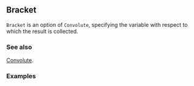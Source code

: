 ## Bracket

`Bracket` is an option of `Convolute`, specifying the variable with respect to which the result is collected.

### See also

[Convolute](Convolute).

### Examples
